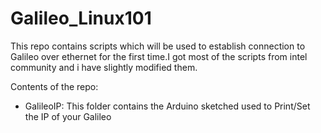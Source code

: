 Galileo_Linux101
===============

This repo contains scripts which will be used to establish connection to Galileo over ethernet for the first time.I got most of the scripts from intel community and i have slightly modified them. 

Contents of the repo:
- GalileoIP: This folder contains the Arduino sketched used to Print/Set the IP of your Galileo

